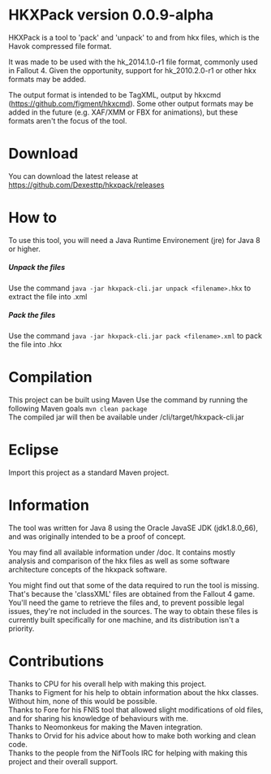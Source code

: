 # HKXPack version 0.0.9-alpha

HKXPack is a tool to 'pack' and 'unpack' to and from hkx files, which is the Havok compressed file format.

It was made to be used with the hk\_2014.1.0-r1 file format, commonly used in Fallout 4. Given the opportunity, support for hk\_2010.2.0-r1 or other hkx formats may be added.

The output format is intended to be TagXML, output by hkxcmd (https://github.com/figment/hkxcmd). Some other output formats may be added in the future (e.g. XAF/XMM or FBX for animations), but these formats aren't the focus of the tool.

# Download

You can download the latest release at https://github.com/Dexesttp/hkxpack/releases

# How to

To use this tool, you will need a Java Runtime Environement (jre) for Java 8 or higher.

##### Unpack the files  
Use the command `java -jar hkxpack-cli.jar unpack <filename>.hkx` to extract the file into <filename>.xml

##### Pack the files  
Use the command `java -jar hkxpack-cli.jar pack <filename>.xml` to pack the file into <filename>.hkx

# Compilation

This project can be built using Maven
Use the command by running the following Maven goals `mvn clean package`  
The compiled jar will then be available under /cli/target/hkxpack-cli.jar

# Eclipse

Import this project as a standard Maven project.

# Information

The tool was written for Java 8 using the Oracle JavaSE JDK (jdk1.8.0_66), and was originally intended to be a proof of concept.

You may find all available information under /doc. It contains mostly analysis and comparison of the hkx files as well as some software architecture concepts of the hkxpack software.

You might find out that some of the data required to run the tool is missing. That's because the 'classXML' files are obtained from the Fallout 4 game. You'll need the game to retrieve the files and, to prevent possible legal issues, they're not included in the sources. The way to obtain these files is currently built specifically for one machine, and its distribution isn't a priority.

# Contributions

Thanks to CPU for his overall help with making this project.  
Thanks to Figment for his help to obtain information about the hkx classes. Without him, none of this would be possible.  
Thanks to Fore for his FNIS tool that allowed slight modifications of old files, and for sharing his knowledge of behaviours with me.  
Thanks to Neomonkeus for making the Maven integration.  
Thanks to Orvid for his advice about how to make both working and clean code.  
Thanks to the people from the NifTools IRC for helping with making this project and their overall support.
